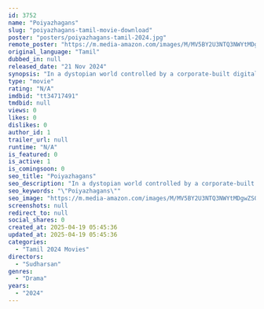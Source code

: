```yaml
---
id: 3752
name: "Poiyazhagans"
slug: "poiyazhagans-tamil-movie-download"
poster: "posters/poiyazhagans-tamil-2024.jpg"
remote_poster: "https://m.media-amazon.com/images/M/MV5BY2U3NTQ3NWYtMDgwZS00ZDY2LWI2YjQtZWJmZjI5NDVlN2YzXkEyXkFqcGc@._V1_SX300.jpg"
original_language: "Tamil"
dubbed_in: null
released_date: "21 Nov 2024"
synopsis: "In a dystopian world controlled by a corporate-built digital matrix, Sudharshan and his team uncover a sinister plot to distort reality and trap humanity in a fabricated utopia. Battling relentless surveillance, corporate enforcer..."
type: "movie"
rating: "N/A"
imdbid: "tt34717491"
tmdbid: null
views: 0
likes: 0
dislikes: 0
author_id: 1
trailer_url: null
runtime: "N/A"
is_featured: 0
is_active: 1
is_comingsoon: 0
seo_title: "Poiyazhagans"
seo_description: "In a dystopian world controlled by a corporate-built digital matrix, Sudharshan and his team uncover a sinister plot to distort reality and trap humanity in a fabricated utopia. Battling relentless surveillance, corporate enforcer..."
seo_keywords: "\"Poiyazhagans\""
seo_image: "https://m.media-amazon.com/images/M/MV5BY2U3NTQ3NWYtMDgwZS00ZDY2LWI2YjQtZWJmZjI5NDVlN2YzXkEyXkFqcGc@._V1_SX300.jpg"
screenshots: null
redirect_to: null
social_shares: 0
created_at: 2025-04-19 05:45:36
updated_at: 2025-04-19 05:45:36
categories:
  - "Tamil 2024 Movies"
directors:
  - "Sudharsan"
genres:
  - "Drama"
years:
  - "2024"
---
```

